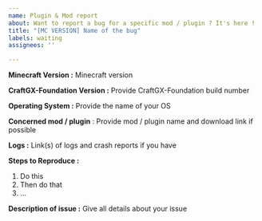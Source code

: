 ```yaml
---
name: Plugin & Mod report
about: Want to report a bug for a specific mod / plugin ? It's here !
title: "[MC VERSION] Name of the bug"
labels: waiting
assignees: ''

---
```


<!-- ISSUE_TEMPLATE_1 -> IMPORTANT: DO NOT DELETE THIS LINE.-->

<!-- Thank you for reporting ! Please note that issues can take a lot of time to be fixed and there is no eta.-->

<!-- If you don't know where to upload your logs and crash reports, you can use these websites : -->
<!-- https://paste.ubuntu.com/ (recommended) -->
<!-- https://mclo.gs -->
<!-- https://pastebin.com -->

<!-- TO FILL THIS TEMPLATE, YOU NEED TO REPLACE THE {} BY WHAT YOU WANT -->

**Minecraft Version :** Minecraft version

**CraftGX-Foundation Version :** Provide CraftGX-Foundation build number

**Operating System :** Provide the name of your OS

**Concerned mod / plugin** : Provide mod / plugin name and download link if possible

**Logs :** Link(s) of logs and crash reports if you have

**Steps to Reproduce :**
 1. Do this
 2. Then do that
 3. ...

**Description of issue :** Give all details about your issue
